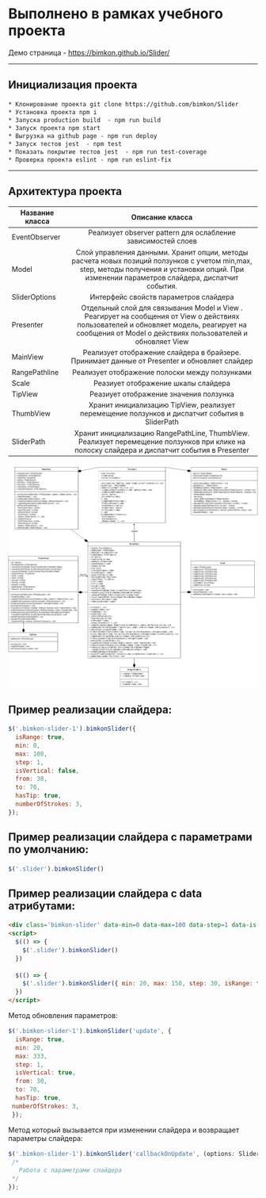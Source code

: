 # Выполнено в рамках учебного проекта
Демо страница  - https://bimkon.github.io/Slider/
____________________________________________________
## Инициализация проекта
```
* Клонирование проекта git clone https://github.com/bimkon/Slider
* Установка проекта npm i
* Запуска production build  - npm run build
* Запуск проекта npm start
* Выгрузка на github page - npm run deploy
* Запуск тестов jest  - npm test
* Показать покрытие тестов jest  - npm run test-coverage
* Проверка проекта eslint - npm run eslint-fix
```
____________________________________________________
## Архитектура проекта
| Название класса | Описание класса|
|----------------|:---------:|
| EventObserver  | Реализует observer pattern для ослабление зависимостей слоев |
| Model  | Cлой управления данными. Хранит опции, методы расчета новых позиций ползунков с учетом min,max, step, методы получения и установки опций. При изменении параметров слайдера, диспатчит события.|
| SliderOptions  | Интерфейс свойств параметров слайдера |
| Presenter  | Отдельный слой для связывания Model и View . Реагирует на сообщения от View о действиях пользователей и обновляет модель, реагирует на сообщения от Model о действиях пользователей и обновляет View |
| MainView | Реализует отображение слайдера в брайзере. Принимает данные от Presenter и обновляет слайдер |
| RangePathline  | Реализует отображение полоски между ползунками |
| Scale  | Реазиует отображение шкалы слайдера |
| TipView  | Реазиует отображение значения ползунка |
| ThumbView  | Хранит инициализацию TipView, реализует перемещение ползунков и диспатчит события в SliderPath |
| SliderPath  | Хранит инициализацию RangePathLine, ThumbView. Реализует перемещение ползунков при клике на полоску слайдера и диспатчит события в Presenter |

![Diagram](https://github.com/bimkon/Slider/blob/main/UML.png)

## Пример реализации слайдера:
```JavaScript
$('.bimkon-slider-1').bimkonSlider({
  isRange: true,
  min: 0,
  max: 100,
  step: 1,
  isVertical: false,
  from: 30,
  to: 70,
  hasTip: true,
  numberOfStrokes: 3,
});
```
## Пример реализации слайдера с параметрами по умолчанию:
```JavaScript
$('.slider').bimkonSlider()
```
## Пример реализации слайдера с data атрибутами:
```html
<div class='bimkon-slider' data-min=0 data-max=100 data-step=1 data-is-range='true' data-is-vertical='true' data-from=10 data-to=100 data-has-tip='true' data-number-of-strokes='5'></div>
<script>
  $(() => {
    $('.slider').bimkonSlider()
  })

  $(() => {
    $('.slider').bimkonSlider({ min: 20, max: 150, step: 30, isRange: true, from: 25, to: 50, numberOfStrokes: 5, })
  })
</script>
```
Метод обновления параметров:
```JavaScript
$('.bimkon-slider-1').bimkonSlider('update', {
  isRange: true,
  min: 20,
  max: 333,
  step: 1,
  isVertical: true,
  from: 30,
  to: 70,
  hasTip: true,
 numberOfStrokes: 3,
 });
```
Метод который вызывается при изменении слайдера и возвращает параметры слайдера:
 ```JavaScript
 $('.bimkon-slider-1').bimkonSlider('callbackOnUpdate', (options: SliderOptions) => {
  /*
    Работа с параметрами слайдера
  */
});
```
